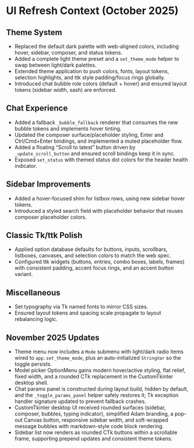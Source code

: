 # UI Refresh Context (October 2025)

## Theme System
- Replaced the default dark palette with web-aligned colors, including hover, sidebar, composer, and status tokens.
- Added a complete light theme preset and a `set_theme_mode` helper to swap between light/dark palettes.
- Extended theme application to push colors, fonts, layout tokens, selection highlights, and ttk style padding/focus rings globally.
- Introduced chat bubble role colors (default + hover) and ensured layout tokens (sidebar width, sash) are enforced.

## Chat Experience
- Added a fallback `_bubble_fallback` renderer that consumes the new bubble tokens and implements hover tinting.
- Updated the composer surface/placeholder styling, Enter and Ctrl/Cmd+Enter bindings, and implemented a muted placeholder flow.
- Added a floating “Scroll to latest” button driven by `_update_scroll_button` and ensured scroll bindings keep it in sync.
- Exposed `set_status` with themed status dot colors for the header health indicator.

## Sidebar Improvements
- Added a hover-focused shim for listbox rows, using new sidebar hover tokens.
- Introduced a styled search field with placeholder behavior that reuses composer placeholder colors.

## Classic Tk/ttk Polish
- Applied option database defaults for buttons, inputs, scrollbars, listboxes, canvases, and selection colors to match the web spec.
- Configured ttk widgets (buttons, entries, combo boxes, labels, frames) with consistent padding, accent focus rings, and an accent button variant.

## Miscellaneous
- Set typography via Tk named fonts to mirror CSS sizes.
- Ensured layout tokens and spacing scale propagate to layout rebalancing logic.

## November 2025 Updates
- Theme menu now includes a `Mode` submenu with light/dark radio items wired to `app.set_theme_mode`, plus an auto-initialized `StringVar` so the toggle persists.
- Model picker OptionMenu gains modern hover/active styling, flat relief, fixed width, and a rounded CTk replacement in the CustomTkinter desktop shell.
- Chat params panel is constructed during layout build, hidden by default, and the `_toggle_params_panel` helper safely restores it; Tk exception handler signature updated to prevent fallback crashes.
- CustomTkinter desktop UI received rounded surfaces (sidebar, composer, bubbles, typing indicator), simplified Adam branding, a pop-out Canvas button, responsive sidebar width, and soft-wrapped message bubbles with markdown-style code block rendering.
- Sidebar list now renders as rounded CTk buttons within a scrollable frame, supporting prepend updates and consistent theme tokens.
